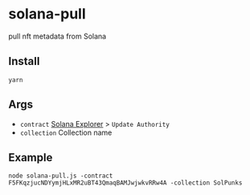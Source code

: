 
# solana-pull
pull nft metadata from Solana

## Install
```
yarn
```

## Args
- `contract` [Solana Explorer](https://explorer.solana.com/address/CwXveCXpWmwUdVLKbQg2t6vhrj6pNWvsyfnFvqcPCxsP) > `Update Authority`
- `collection` Collection name

## Example
``` shell
node solana-pull.js -contract F5FKqzjucNDYymjHLxMR2uBT43QmaqBAMJwjwkvRRw4A -collection SolPunks
```